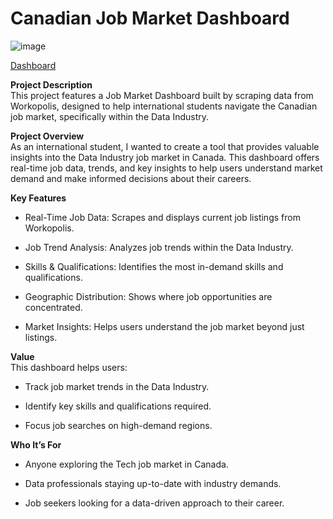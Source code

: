 # Canadian Job Market Dashboard
![image](https://github.com/user-attachments/assets/449047c7-110d-4e16-baef-95c4228da6c8)

[Dashboard](https://public.tableau.com/app/profile/rakshit.mitra/viz/CanadianDataJobsNavigator/Dashboard1)   

**Project Description**                                                           
This project features a Job Market Dashboard built by scraping data from Workopolis, designed to help international students navigate the Canadian job market, specifically within the Data Industry.

**Project Overview**                                                          
As an international student, I wanted to create a tool that provides valuable insights into the Data Industry job market in Canada. This dashboard offers real-time job data, trends, and key insights to help users understand market demand and make informed decisions about their careers.

**Key Features**
* Real-Time Job Data: Scrapes and displays current job listings from Workopolis.

* Job Trend Analysis: Analyzes job trends within the Data Industry.

* Skills & Qualifications: Identifies the most in-demand skills and qualifications.

* Geographic Distribution: Shows where job opportunities are concentrated.

* Market Insights: Helps users understand the job market beyond just listings.

**Value**    
This dashboard helps users:

 * Track job market trends in the Data Industry.

 * Identify key skills and qualifications required.

 * Focus job searches on high-demand regions.

**Who It’s For**
* Anyone exploring the Tech job market in Canada.

* Data professionals staying up-to-date with industry demands.

* Job seekers looking for a data-driven approach to their career.
